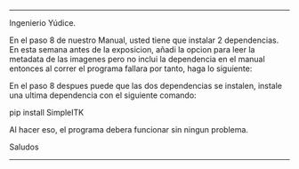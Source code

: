 ******************************************************************************************************************************

Ingenierio Yúdice. 

En el paso 8 de nuestro Manual, usted tiene que instalar 2 dependencias. En esta semana antes de la exposicion,
añadi la opcion para leer la metadata de las imagenes pero no inclui la dependencia en el manual entonces al correr
el programa fallara por tanto, haga lo siguiente:

En el paso 8 despues puede que las dos dependencias se instalen, instale una ultima dependencia con el siguiente comando:

pip install SimpleITK

Al hacer eso, el programa debera funcionar sin ningun problema. 

Saludos
********************************************************************************************************************************
